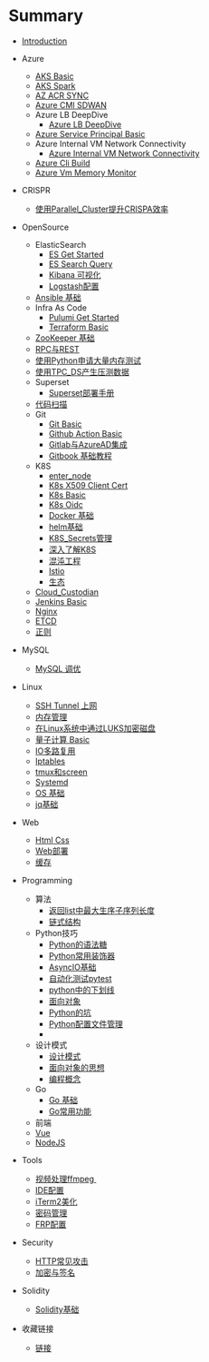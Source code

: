 # Summary

* [Introduction](README.md)
* Azure
  * [AKS Basic](Azure/AKS_Basic.md)
  * [AKS Spark](Azure/AKS_Spark.md)
  * [AZ ACR SYNC](Azure/AZ_ACR_SYNC.md)
  * [Azure CMI SDWAN](Azure/Azure_CMI_SDWAN.md)
  * Azure LB DeepDive
    * [Azure LB DeepDive](Azure/Azure_LB_DeepDive/Azure_LB_DeepDive.md)
  * [Azure Service Principal Basic](Azure/Azure_Service_Principal_Basic.md)
  * Azure Internal VM Network Connectivity
    * [Azure Internal VM Network Connectivity](Azure/Azure_internal_VM_Network_Connectivity/Azure_internal_VM_Network_Connectivity.md)
  * [Azure Cli Build](Azure/azure_cli_build.md)
  * [Azure Vm Memory Monitor](Azure/azure_vm_memory_monitor.md)
* CRISPR
  
  * [使用Parallel_Cluster提升CRISPA效率](CRISPR/使用parallel_cluster提升CRISPA效率.md)
* OpenSource
  * ElasticSearch
    * [ES Get Started](OpenSource/ELK/ES_Get_Started.md)
    * [ES Search Query](OpenSource/ELK/ES_Search_Query.md)
    * [Kibana 可视化](OpenSource/ELK/Kibana_可视化.md)
    * [Logstash配置](OpenSource/ELK/Logstash配置.md)
  * [Ansible 基础](OpenSource/Ansible_Basic.md)    
  * Infra As Code
    * [Pulumi Get Started](OpenSource/Pulumi_get_started.md)
    * [Terraform Basic](terraform/Terraform_Basic.md)
  * [ZooKeeper 基础](OpenSource/ZooKeeper_基础.md)
  * [RPC与REST](OpenSource/gRPC/RPC与REST.md)
  * [使用Python申请大量内存测试](OpenSource/使用python申请大量内存测试.md)
  * [使用TPC_DS产生压测数据](./OpenSource/使用TPC_DS产生压测数据.md)
  * Superset
    * [Superset部署手册](Superset/Superset部署手册.md)
  * [代码扫描](./OpenSource/代码扫描.md)
  * Git
    * [Git Basic](OpenSource/Git_Basic.md)
    * [Github Action Basic](OpenSource/Github_Action_Basic.md)
    * [Gitlab与AzureAD集成](OpenSource/Gitlab与AzureAD集成.md)
    * [Gitbook 基础教程](OpenSource/gitbook_basic.md)
  * K8S
    * [enter_node](OpenSource/K8S/enter_node.md)
    * [K8s X509 Client Cert](OpenSource/K8S/k8s_X509_client_cert.md)
    * [K8s Basic](OpenSource/K8S/k8s_basic.md)
    * [K8s Oidc](OpenSource/K8S/k8s_oidc.md)
    * [Docker 基础 ](OpenSource/K8S/Docker基础.md)
    * [helm基础](./OpenSource/K8S/helm/helm基础.md)
    * [K8S_Secrets管理](./OpenSource/K8S/K8S_Secrets管理.md)
    * [深入了解K8S](OpenSource/K8S/K8S_DeepDive.md)
    * [混沌工程](OpenSource/K8S/chaos/混沌工程.md)
    * [Istio](./OpenSource/K8S/istio.md)
    * [生态](./OpenSource/K8S/生态.md)
  * [Cloud_Custodian](./OpenSource/compliance/Cloud_Custodian.md)
  * [Jenkins Basic](OpenSource/Jenkins_Basic.md)
  * [Nginx](./OpenSource/Nginx/Nginx配置.md)
  * [ETCD](./OpenSource/ETCD.md)
  * [正则](./OpenSource/正则.md)
* MySQL
  * [MySQL 调优](OpenSource/MySQL_调优.md)

* Linux
  * [SSH Tunnel 上网](OpenSource/SSH_Tunnel_上网.md)
  * [内存管理](OpenSource/内存管理.md)
  * [在Linux系统中通过LUKS加密磁盘](OpenSource/在Linux系统中通过LUKS加密磁盘.md)
  * [量子计算 Basic](OpenSource/量子计算_Basic.md)
  * [IO多路复用](./Linux/IO多路复用.md)
  * [Iptables](./Linux/Iptables.md)
  * [tmux和screen](./Linux/tmux和screen.md)
  * [Systemd](./Linux/systemd.md)
  * [OS 基础](./Linux/OS基础.md)
  * [jq基础](./Linux/jq.md)
* Web
  * [Html Css](Web/Html_Css.md)
  * [Web部署](./Web/Web_deployment.md)
  * [缓存](./Web/缓存.md)
* Programming
  * 算法
    * [返回list中最大生序子序列长度](Programming/Algorithm/返回list升序序列的最大长度.md)
    * [链式结构](Programming/Algorithm/链式结构.md)
  * Python技巧
    * [Python的语法糖](./Programming/Python/Python的语法糖.md)
    * [Python常用装饰器](./Programming/Python/python常用装饰器.md)
    * [AsyncIO基础](./Programming/Python/AsyncIO基础.md)
    * [自动化测试pytest](自动化测试pytest.md)
    * [python中的下划线](./Programming/Python/Python中的下划线.md)
    * [面向对象](./Programming/Python/面向对象.md)
    * [Python的坑](./Programming/Python/python的坑.md)
    * [ Python配置文件管理](./Programming/Python/Python配置文件管理.md)
    * 
  * 设计模式
    * [设计模式](./Programming/设计模式/设计模式.md)
    * [面向对象的思想](./Programming/设计模式/面向对象的思想.md)
    * [编程概念](./Programming/设计模式/编程概念.md)
  * Go
    * [Go 基础](./Programming/Go/Go基础.md)
    * [Go常用功能](./Programming/Go/Go常用功能.md)
  *  前端
	* [Vue](./Programming/前端/Vue/Vue基础.md)
	* [NodeJS](./Programming/前端/NodeJS/NodeJS基础.md)
  

* Tools
  * [视频处理ffmpeg ](./Tools/视频处理ffmpeg.md)
  * [IDE配置](./Tools/IDE配置.md)
  * [iTerm2美化](./Tools/iterm2美化.md)
  * [密码管理](./Tools/密码管理.md)
  * [FRP配置](./Tools/FRP配置.md)
* Security
  * [HTTP常见攻击](./Security/HTTP常见攻击.md)
  * [加密与签名](./Security/加密与签名.md)
* Solidity
  * [Solidity基础](./Solidity/solidity_basic.md)
* 收藏链接
  * [链接](./Tools/收藏链接.md)
